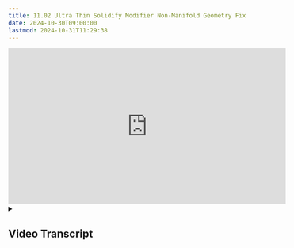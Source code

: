 ```yaml
---
title: 11.02 Ultra Thin Solidify Modifier Non-Manifold Geometry Fix
date: 2024-10-30T09:00:00
lastmod: 2024-10-31T11:29:38
---
```


<div class="iframe-16-9-container">
<iframe class="youTubeIframe" width="560" height="315" src="https://www.youtube.com/embed/v4WXZjwB9tY?rel=0" title="YouTube video player" frameborder="0" allow="accelerometer; autoplay; clipboard-write; encrypted-media; gyroscope; picture-in-picture; web-share" allowfullscreen></iframe>
</div>

<details>
<summary>

## Video Transcript

</summary>

In a previous video, I showed how to correct the solidify modifier when it makes non manifold edges. When three faces join together at a single edge, but that was done with a thick solidify modifier. What if we have a very thin solidify modifier? In this case 0.2 millimeters. This is very thin and it creates the same non manifold geometry.

The process is exactly the same as before. But it can be a little tricky because it's so thin. First I'll apply this modifier tab in edit mode. And if I zoom in notice I can't see what's going on. To fix that, go to your view options in the top right here. And at the clip start add a couple of zeros. Now we can zoom in and it won't clip.

We need to add edge loops to fix this problem. Press control R to add an edge loop. And then I'll slide it over as close as possible to right there. Press control R on this edge and slide an edge loop over. Now we can create the missing geometry. It can be a little bit hard to navigate in. So if you press one select two vertices then view frame selected.

It can zoom you in so you can see what's going on. Press two for edge mode. If you notice this edge goes all the way through. And this edge goes all the way through. So this is where we need to have our fix. So actually this edge is in the wrong spot. If you accidentally put it edge loop in the wrong spot. Select option for the whole edge loop and then command or control X to dissolve it.

Now we need to have an edge loop on this side so I can press control R. There's my edge loop and it's very close. Now if I zoom in we can see where the problem is. It's where the two edges overlap and there's no geometry. Press two. Select this edge hold option to select all of it. Go to slide it closer again. Slide it closer. So that looks pretty good.

Press Alt or option. Select this edge loop. Go to slide it closer just so it's easier to manipulate. Now select not the entire edge loop, but just this edge. Slide it in until it's at the corner. Now we need to join these vertices. So press one. Select this vertex. Hold shift.

Select this vertex. Merge L for last and we select this vertex and this vertex m l merge at last. You can press to select this edge x. Delete edges. Now we can zoom out and remember your framed selected there. So if you zoom out press one. Select a vertex at the bottom. View frames selected. Now we're looking at the bottom. It can be lot easier to see what's going on.

Here we do the exact same thing. So it's the ones that are far away. So for example this one here we need to move into here if you ever forget. You can always see which edges are going through. So this is the corner that we need to fix because those edges go through. I'll press one. Hold shift ML merge at last click this vertex. Hold shift ML press to select this edge delete edges.

Now everything is fixed but it has created a hidden face inside. Press three for face mode. Select this face H to hide it temporarily. Select the interior face X faces. Then press option or alt H to bring the face back. We can type view frame all. Select two for edge mode, then select select by trait non manifold.

As you can see now we have no non manifold edges. Hopefully this helps you fix non manifold edges with the solidify modifier. When you've made very thin solidifies happy 3D modeling.

</details>

